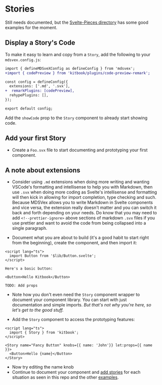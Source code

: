 # Stories

Still needs documented, but the [Svelte-Pieces directory](https://github.com/jacob-8/kitbook/tree/main/packages/svelte-pieces/src/routes) has some good examples for the moment.

## Display a Story's Code
To make it easy to learn and copy from a `Story`, add the following to your `mdsvex.config.js`:

```diff
import { defineMDSveXConfig as defineConfig } from 'mdsvex';
+import { codePreview } from 'kitbook/plugins/code-preview-remark';

const config = defineConfig({
  extensions: ['.md', '.svx'],
+  remarkPlugins: [codePreview],
  rehypePlugins: [],
});

export default config;
```

Add the `showCode` prop to the `Story` component to already start showing code.


## Add your first Story

- Create a `Foo.svx` file to start documenting and prototyping your first component. 


## A note about extensions
  - Consider using `.md` extensions when doing more writing and wanting VSCode's formatting and intellisense to help you with Markdown, then use `.svx` when doing more coding as Svelte's intellisense and formatting will then kick in allowing for import completion, type checking and such. Because MDSVex allows you to write Markdown in Svelte components and vice versa, the extension really doesn't matter and you can switch it back and forth depending on your needs. Do know that you may need to add `<!--prettier-ignore>` above sections of markdown `.svx` files if you use prettier and want to avoid the code from being collapsed into a single paragraph.


- Document what you are about to build (it's a good habit to start right from the beginning), create the component, and then import it:
```svelte
<script lang="ts">
  import Button from '$lib/Button.svelte';
</script>

Here's a basic button:

<Button>Hello Kitbook</Button>

TODO: Add props
```
  - Note how you don't even need the `Story` component wrapper to document your component library. You can start with just documentation and simple imports. *But that's not why you're here, so let's get to the good stuff.*

- Add the `Story` component to access the prototyping features:
```svelte
<script lang="ts">
  import { Story } from 'kitbook';
</script>

<Story name="Fancy Button" knobs={{ name: 'John'}} let:props={{ name }}>
  <Button>Hello {name}</Button>
</Story>
```

- Now try editing the name knob
- Continue to document your component and [add stories](/2-add-stories) for each situation as seen in this repo and the other [examples](/3-examples).